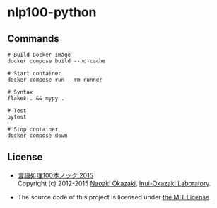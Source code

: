 # nlp100-python


## Commands

```shell
# Build Docker image
docker compose build --no-cache

# Start container
docker compose run --rm runner

# Syntax
flake8 . && mypy .

# Test
pytest

# Stop container
docker compose down
```


## License

- [言語処理100本ノック 2015](http://www.cl.ecei.tohoku.ac.jp/nlp100/)  
   Copyright (c) 2012-2015 [Naoaki Okazaki](http://www.chokkan.org/), [Inui-Okazaki Laboratory](http://www.cl.ecei.tohoku.ac.jp/).

- The source code of this project is licensed under [the MIT License](LICENSE).
